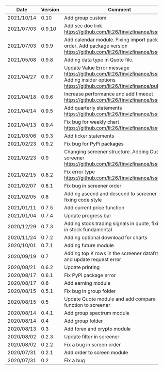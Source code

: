 | Date | Version | Comment |
| ------------- | ------------- | ------------- |
| 2021/10/14 | 0.10 | Add group custom |
| 2021/07/03 | 0.9.10 | Add sec doc link https://github.com/lit26/finvizfinance/issues/26 |
| 2021/07/03 | 0.9.9 | Add calendar module. Fixing import package order. Add package version https://github.com/lit26/finvizfinance/issues/25.|
| 2021/05/08 | 0.9.8 | Adding data type in Quote file.|
| 2021/04/27 | 0.9.7 | Update Value Error message https://github.com/lit26/finvizfinance/issues/23. Adding insider options https://github.com/lit26/finvizfinance/pull/22 |
| 2021/04/18 | 0.9.6 | Increase performance and add timeout https://github.com/lit26/finvizfinance/issues/21.|
| 2021/04/14 | 0.9.5 | Add quarterly statements https://github.com/lit26/finvizfinance/issues/19.|
| 2021/04/13 | 0.9.4 | Fix bug for weekly chart https://github.com/lit26/finvizfinance/issues/18.|
| 2021/03/06 | 0.9.3 | Add ticker statements |
| 2021/02/23 | 0.9.2 | Fix bug for PyPi packages |
| 2021/02/23 | 0.9 | Changing screener structure. Adding Custom screener https://github.com/lit26/finvizfinance/issues/12.|
| 2021/02/15 | 0.8.2 | Fix error type https://github.com/lit26/finvizfinance/issues/10|
| 2021/02/07 | 0.8.1 | Fix bug in screener order |
| 2021/02/05 | 0.8 | Adding ascend and descend to screener and fixing code style |
| 2021/01/11 | 0.7.5 | Add current price function |
| 2021/01/04 | 0.7.4 | Update progress bar |
| 2020/12/29 | 0.7.3 | Adding stock trading signals in quote, fixing bug in stock fundamental |
| 2020/11/24 | 0.7.2 | Adding optional download for charts |
| 2020/10/01 | 0.7.1 | Adding future module |
| 2020/09/19 | 0.7 | Adding top K rows in the screener dataframe and update request error |
| 2020/08/21 | 0.6.2 | Update printing |
| 2020/08/17 | 0.6.1 | Fix PyPi package error |
| 2020/08/17 | 0.6 | Add earning module |
| 2020/08/15 | 0.5.1 | Fix bug in group folder |
| 2020/08/15 | 0.5 | Update Quote module and add compare function to screener |
| 2020/08/14 | 0.4.1 | Add group spectrum module |
| 2020/08/14 | 0.4 | Add group folder |
| 2020/08/13 | 0.3 | Add forex and crypto module |
| 2020/08/02 | 0.2.3 | Update filter in screener |
| 2020/08/02 | 0.2.2 | Fix a bug in screen order|
| 2020/07/31 | 0.2.1 | Add order to screen module |
| 2020/07/31 | 0.2 | Fix a bug |

